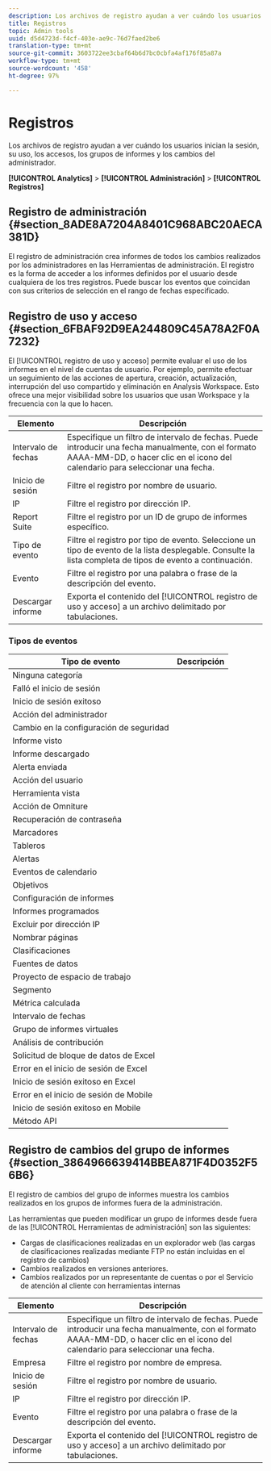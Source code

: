 ```yaml
---
description: Los archivos de registro ayudan a ver cuándo los usuarios inician la sesión, su uso, los accesos, los grupos de informes y los cambios del administrador.
title: Registros
topic: Admin tools
uuid: d5d4723d-f4cf-403e-ae9c-76d7faed2be6
translation-type: tm+mt
source-git-commit: 3603722ee3cbaf64b6d7bc0cbfa4af176f85a87a
workflow-type: tm+mt
source-wordcount: '458'
ht-degree: 97%

---
```



# Registros

Los archivos de registro ayudan a ver cuándo los usuarios inician la sesión, su uso, los accesos, los grupos de informes y los cambios del administrador.

**[!UICONTROL Analytics]** > **[!UICONTROL Administración]** > **[!UICONTROL Registros]**

## Registro de administración {#section_8ADE8A7204A8401C968ABC20AECA381D}

El registro de administración crea informes de todos los cambios realizados por los administradores en las Herramientas de administración. El registro es la forma de acceder a los informes definidos por el usuario desde cualquiera de los tres registros. Puede buscar los eventos que coincidan con sus criterios de selección en el rango de fechas especificado.

## Registro de uso y acceso {#section_6FBAF92D9EA244809C45A78A2F0A7232}

El [!UICONTROL registro de uso y acceso] permite evaluar el uso de los informes en el nivel de cuentas de usuario. Por ejemplo, permite efectuar un seguimiento de las acciones de apertura, creación, actualización, interrupción del uso compartido y eliminación en Analysis Workspace. Esto ofrece una mejor visibilidad sobre los usuarios que usan Workspace y la frecuencia con la que lo hacen.

| Elemento | Descripción |
|---|---|
| Intervalo de fechas | Especifique un filtro de intervalo de fechas. Puede introducir una fecha manualmente, con el formato AAAA-MM-DD, o hacer clic en el icono del calendario para seleccionar una fecha. |
| Inicio de sesión | Filtre el registro por nombre de usuario. |
| IP | Filtre el registro por dirección IP. |
| Report Suite | Filtre el registro por un ID de grupo de informes específico. |
| Tipo de evento | Filtre el registro por tipo de evento. Seleccione un tipo de evento de la lista desplegable. Consulte la lista completa de tipos de evento a continuación. |
| Evento | Filtre el registro por una palabra o frase de la descripción del evento. |
| Descargar informe | Exporta el contenido del [!UICONTROL registro de uso y acceso] a un archivo delimitado por tabulaciones. |

### Tipos de eventos

| Tipo de evento | Descripción |
| --- |--- |
| Ninguna categoría |  |
| Falló el inicio de sesión |  |
| Inicio de sesión exitoso |  |
| Acción del administrador |  |
| Cambio en la configuración de seguridad |  |
| Informe visto |  |
| Informe descargado |  |
| Alerta enviada |  |
| Acción del usuario |  |
| Herramienta vista |  |
| Acción de Omniture |  |
| Recuperación de contraseña |  |
| Marcadores |  |
| Tableros |  |
| Alertas |  |
| Eventos de calendario |  |
| Objetivos |  |
| Configuración de informes |  |
| Informes programados |  |
| Excluir por dirección IP |  |
| Nombrar páginas |  |
| Clasificaciones |  |
| Fuentes de datos |  |
| Proyecto de espacio de trabajo |  |
| Segmento |  |
| Métrica calculada |  |
| Intervalo de fechas |  |
| Grupo de informes virtuales |  |
| Análisis de contribución |  |
| Solicitud de bloque de datos de Excel |  |
| Error en el inicio de sesión de Excel |  |
| Inicio de sesión exitoso en Excel |  |
| Error en el inicio de sesión de Mobile |  |
| Inicio de sesión exitoso en Mobile |  |
| Método API |  |


## Registro de cambios del grupo de informes {#section_3864966639414BBEA871F4D0352F56B6}

El registro de cambios del grupo de informes muestra los cambios realizados en los grupos de informes fuera de la administración.

Las herramientas que pueden modificar un grupo de informes desde fuera de las [!UICONTROL Herramientas de administración] son las siguientes:

* Cargas de clasificaciones realizadas en un explorador web (las cargas de clasificaciones realizadas mediante FTP no están incluidas en el registro de cambios)
* Cambios realizados en versiones anteriores.
* Cambios realizados por un representante de cuentas o por el Servicio de atención al cliente con herramientas internas

| Elemento | Descripción |
|---|---|
| Intervalo de fechas | Especifique un filtro de intervalo de fechas. Puede introducir una fecha manualmente, con el formato AAAA-MM-DD, o hacer clic en el icono del calendario para seleccionar una fecha. |
| Empresa | Filtre el registro por nombre de empresa. |
| Inicio de sesión | Filtre el registro por nombre de usuario. |
| IP | Filtre el registro por dirección IP. |
| Evento | Filtre el registro por una palabra o frase de la descripción del evento. |
| Descargar informe | Exporta el contenido del [!UICONTROL registro de uso y acceso] a un archivo delimitado por tabulaciones. |

